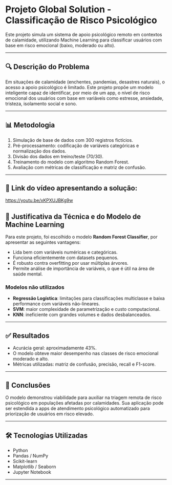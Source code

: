 
# Projeto Global Solution - Classificação de Risco Psicológico

Este projeto simula um sistema de apoio psicológico remoto em contextos de calamidade, utilizando Machine Learning para classificar usuários com base em risco emocional (baixo, moderado ou alto).

---

## 🔍 Descrição do Problema

Em situações de calamidade (enchentes, pandemias, desastres naturais), o acesso a apoio psicológico é limitado. Este projeto propõe um modelo inteligente capaz de identificar, por meio de um app, o nível de risco emocional dos usuários com base em variáveis como estresse, ansiedade, tristeza, isolamento social e sono.

---

## 📊 Metodologia

1. Simulação de base de dados com 300 registros fictícios.
2. Pré-processamento: codificação de variáveis categóricas e normalização dos dados.
3. Divisão dos dados em treino/teste (70/30).
4. Treinamento do modelo com algoritmo Random Forest.
5. Avaliação com métricas de classificação e matriz de confusão.

---

## 🎥 Link do vídeo apresentando a solução:
https://youtu.be/xKPXUJBKg9w


## 🧠 Justificativa da Técnica e do Modelo de Machine Learning

Para este projeto, foi escolhido o modelo **Random Forest Classifier**, por apresentar as seguintes vantagens:

- Lida bem com variáveis numéricas e categóricas.
- Funciona eficientemente com datasets pequenos.
- É robusto contra overfitting por usar múltiplas árvores.
- Permite análise de importância de variáveis, o que é útil na área de saúde mental.

### Modelos não utilizados

- **Regressão Logística**: limitações para classificações multiclasse e baixa performance com variáveis não-lineares.
- **SVM**: maior complexidade de parametrização e custo computacional.
- **KNN**: ineficiente com grandes volumes e dados desbalanceados.

---

## ✅ Resultados

- Acurácia geral: aproximadamente 43%.
- O modelo obteve maior desempenho nas classes de risco emocional moderado e alto.
- Métricas utilizadas: matriz de confusão, precisão, recall e F1-score.

---

## 📌 Conclusões

O modelo demonstrou viabilidade para auxiliar na triagem remota de risco psicológico em populações afetadas por calamidades. Sua aplicação pode ser estendida a apps de atendimento psicológico automatizado para priorização de usuários em risco elevado.

---

## 🛠️ Tecnologias Utilizadas

- Python
- Pandas / NumPy
- Scikit-learn
- Matplotlib / Seaborn
- Jupyter Notebook

---

